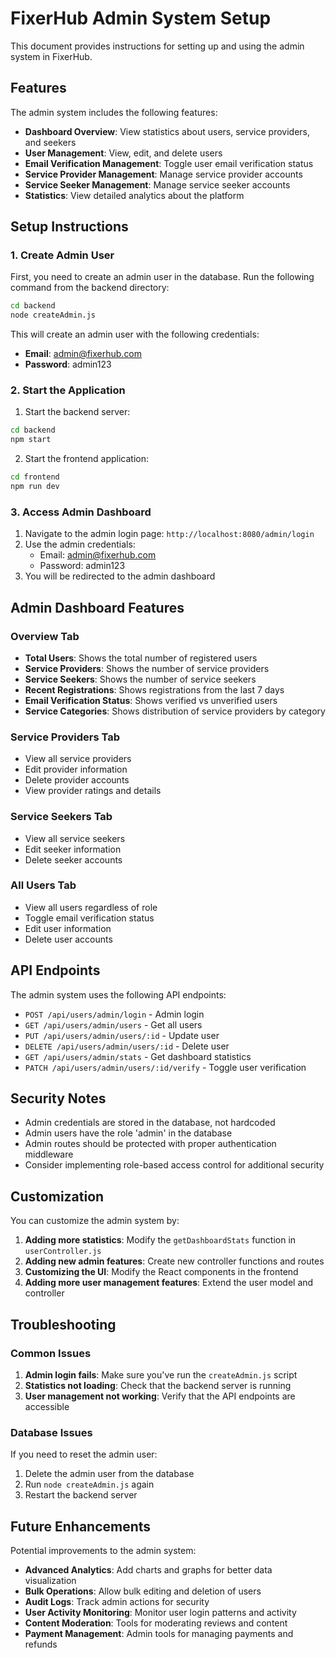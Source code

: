 # FixerHub Admin System Setup

This document provides instructions for setting up and using the admin system in FixerHub.

## Features

The admin system includes the following features:

- **Dashboard Overview**: View statistics about users, service providers, and seekers
- **User Management**: View, edit, and delete users
- **Email Verification Management**: Toggle user email verification status
- **Service Provider Management**: Manage service provider accounts
- **Service Seeker Management**: Manage service seeker accounts
- **Statistics**: View detailed analytics about the platform

## Setup Instructions

### 1. Create Admin User

First, you need to create an admin user in the database. Run the following command from the backend directory:

```bash
cd backend
node createAdmin.js
```

This will create an admin user with the following credentials:
- **Email**: admin@fixerhub.com
- **Password**: admin123

### 2. Start the Application

1. Start the backend server:
```bash
cd backend
npm start
```

2. Start the frontend application:
```bash
cd frontend
npm run dev
```

### 3. Access Admin Dashboard

1. Navigate to the admin login page: `http://localhost:8080/admin/login`
2. Use the admin credentials:
   - Email: admin@fixerhub.com
   - Password: admin123
3. You will be redirected to the admin dashboard

## Admin Dashboard Features

### Overview Tab
- **Total Users**: Shows the total number of registered users
- **Service Providers**: Shows the number of service providers
- **Service Seekers**: Shows the number of service seekers
- **Recent Registrations**: Shows registrations from the last 7 days
- **Email Verification Status**: Shows verified vs unverified users
- **Service Categories**: Shows distribution of service providers by category

### Service Providers Tab
- View all service providers
- Edit provider information
- Delete provider accounts
- View provider ratings and details

### Service Seekers Tab
- View all service seekers
- Edit seeker information
- Delete seeker accounts

### All Users Tab
- View all users regardless of role
- Toggle email verification status
- Edit user information
- Delete user accounts

## API Endpoints

The admin system uses the following API endpoints:

- `POST /api/users/admin/login` - Admin login
- `GET /api/users/admin/users` - Get all users
- `PUT /api/users/admin/users/:id` - Update user
- `DELETE /api/users/admin/users/:id` - Delete user
- `GET /api/users/admin/stats` - Get dashboard statistics
- `PATCH /api/users/admin/users/:id/verify` - Toggle user verification

## Security Notes

- Admin credentials are stored in the database, not hardcoded
- Admin users have the role 'admin' in the database
- Admin routes should be protected with proper authentication middleware
- Consider implementing role-based access control for additional security

## Customization

You can customize the admin system by:

1. **Adding more statistics**: Modify the `getDashboardStats` function in `userController.js`
2. **Adding new admin features**: Create new controller functions and routes
3. **Customizing the UI**: Modify the React components in the frontend
4. **Adding more user management features**: Extend the user model and controller

## Troubleshooting

### Common Issues

1. **Admin login fails**: Make sure you've run the `createAdmin.js` script
2. **Statistics not loading**: Check that the backend server is running
3. **User management not working**: Verify that the API endpoints are accessible

### Database Issues

If you need to reset the admin user:

1. Delete the admin user from the database
2. Run `node createAdmin.js` again
3. Restart the backend server

## Future Enhancements

Potential improvements to the admin system:

- **Advanced Analytics**: Add charts and graphs for better data visualization
- **Bulk Operations**: Allow bulk editing and deletion of users
- **Audit Logs**: Track admin actions for security
- **User Activity Monitoring**: Monitor user login patterns and activity
- **Content Moderation**: Tools for moderating reviews and content
- **Payment Management**: Admin tools for managing payments and refunds 